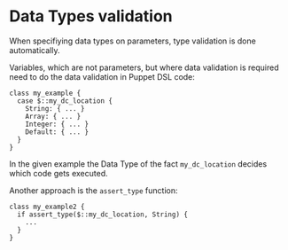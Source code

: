 # Data Types validation

When specifiying data types on parameters, type validation is done automatically.

Variables, which are not parameters, but where data validation is required need to do the data validation in Puppet DSL code:

    class my_example {
      case $::my_dc_location {
        String: { ... }
        Array: { ... }
        Integer: { ... }
        Default: { ... }
      }
    }

In the given example the Data Type of the fact ```my_dc_location``` decides which code gets executed.

Another approach is the ```assert_type``` function:

    class my_example2 {
      if assert_type($::my_dc_location, String) {
        ...
      }
    }

